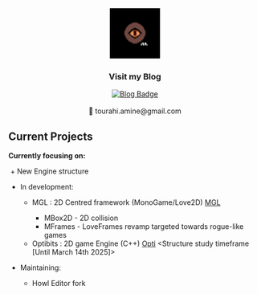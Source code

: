 <div id="header" align="center">
  <img src="https://github.com/Tourahi/Tourahi/blob/master/logo.png" width="100"/>
</div>

<div id="badges" align="center">
  <h3> Visit my Blog </h3>
  <a href="https://atblog.neocities.org/">
    <img src="https://img.shields.io/static/v1?label=Blog&message=atBlog&color=A25B15" alt="Blog Badge"/>
  </a>
</div>
<br/> 

 <div id="header" align="center">
  📧 tourahi.amine@gmail.com
</div>
<h2>Current Projects</h2>
<b>Currently focusing on:</b> 

​	+ New Engine structure

* In development:
  * MGL : 2D Centred framework (MonoGame/Love2D)  [MGL](https://github.com/MoonGameLab) <ON-HOLD>
    * MBox2D - 2D collision
    * MFrames - LoveFrames revamp targeted towards rogue-like games 
  * Optibits : 2D game Engine (C++) [Opti](https://github.com/Tourahi/Optibits) <Structure study timeframe [Until March 14th 2025]>
  
* Maintaining:
  * Howl Editor fork
